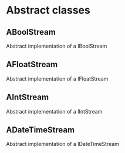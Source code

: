 # Abstract classes

## ABoolStream

Abstract implementation of a IBoolStream

## AFloatStream

Abstract implementation of a IFloatStream

## AIntStream

Abstract implementation of a IIntStream

## ADateTimeStream

Abstract implementation of a IDateTimeStream